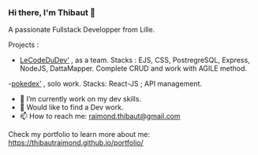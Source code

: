 ### Hi there, I'm Thibaut 👋
A passionate Fullstack Developper from Lille.

Projects : 

- [LeCodeDuDev'](https://yannou.philoucorp.fr/) , as a team. Stacks : EJS, CSS,  PostregreSQL, Express, NodeJS, DattaMapper. 
Complete CRUD and work with AGILE method. 

-[pokedex'](https://thibautraimond.github.io/pokedex/) , solo work. Stacks: React-JS ; API management.

- 🌱 I’m currently work on my dev skills.
- 💬 Would like to find a Dev work.
- 📫 How to reach me: raimond.thibaut@gmail.com

Check my portfolio to learn more about me:
https://thibautraimond.github.io/portfolio/

